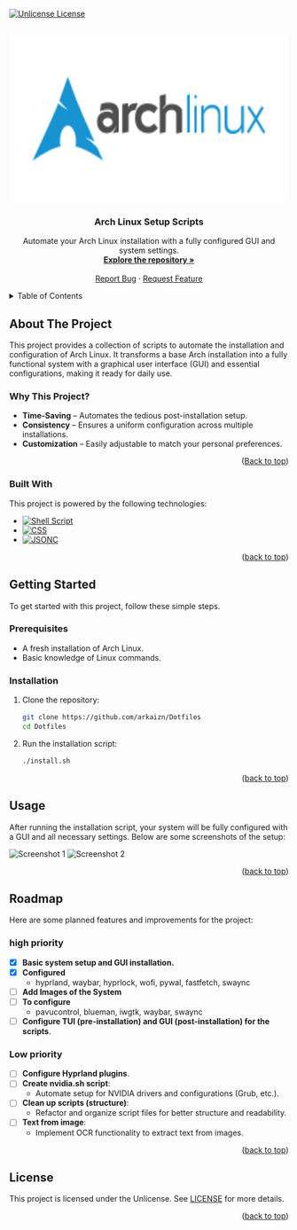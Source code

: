 <!-- Improved compatibility of back to top link: See: https://github.com/othneildrew/Best-README-Template/pull/73 -->
<a id="readme-top"></a>

<!-- PROJECT SHIELDS -->
[![Unlicense License][license-shield]][license-url]

<!-- PROJECT LOGO -->
<br />
<div align="center">
  <a href="https://github.com/arkaizn/Dotfiles">
    <img src="images\archlinux-logo.svg" alt="Logo" width="600" height="300">
  </a>

  <h3 align="center">Arch Linux Setup Scripts</h3>

  <p align="center">
    Automate your Arch Linux installation with a fully configured GUI and system settings.
    <br />
    <a href="https://github.com/arkaizn/Dotfiles"><strong>Explore the repository »</strong></a>
    <br />
    <br />
    <a href="https://github.com/arkaizn/Dotfiles/issues/new?labels=bug&template=bug-report---.md">Report Bug</a>
    ·
    <a href="https://github.com/arkaizn/Dotfiles/issues/new?labels=enhancement&template=feature-request---.md">Request Feature</a>
  </p>
</div>

<!-- TABLE OF CONTENTS -->
<details>
  <summary>Table of Contents</summary>
  <ol>
    <li>
      <a href="#about-the-project">About The Project</a>
      <ul>
        <li><a href="#why-this-project">Why This Project</a></li>
        <li><a href="#built-with">Built With</a></li>
      </ul>
    </li>
    <li><a href="#getting-started">Getting Started</a>
     <ul>
        <li><a href="#high-priority">High Priority</a></li>
        <li><a href="#low-priority">Low Priority</a></li>
     </ul>
    </li>
    <li><a href="#usage">Usage</a></li>
    <li><a href="#roadmap">Roadmap</a></li>
    <li><a href="#license">License</a></li>
  </ol>
</details>

<!-- ABOUT THE PROJECT -->
## About The Project  

This project provides a collection of scripts to automate the installation and configuration of Arch Linux. It transforms a base Arch installation into a fully functional system with a graphical user interface (GUI) and essential configurations, making it ready for daily use.  

### Why This Project?  
- **Time-Saving** – Automates the tedious post-installation setup.  
- **Consistency** – Ensures a uniform configuration across multiple installations.  
- **Customization** – Easily adjustable to match your personal preferences.  

<p align="right">(<a href="#readme-top">Back to top</a>)</p>  

### Built With  

This project is powered by the following technologies:  

* [![Shell Script][ShellScript]][ShellScript-url]  
* [![CSS][CSS3]][CSS3-url]  
* [![JSONC][JSONC]][JSONC-url]  

<p align="right">(<a href="#readme-top">back to top</a>)</p>

<!-- GETTING STARTED -->
## Getting Started

To get started with this project, follow these simple steps.

### Prerequisites

- A fresh installation of Arch Linux.
- Basic knowledge of Linux commands.

### Installation

1. Clone the repository:
   ```sh
   git clone https://github.com/arkaizn/Dotfiles
   cd Dotfiles
   ```

2. Run the installation script:
   ```sh
   ./install.sh
   ```

<p align="right">(<a href="#readme-top">back to top</a>)</p>

<!-- USAGE -->
## Usage

After running the installation script, your system will be fully configured with a GUI and all necessary settings. Below are some screenshots of the setup:

<!-- Add your screenshots here -->
![Screenshot 1](images/screenshot1.png)
![Screenshot 2](images/screenshot2.png)

<p align="right">(<a href="#readme-top">back to top</a>)</p>

<!-- ROADMAP -->
## Roadmap

Here are some planned features and improvements for the project:

### high priority
- [x] **Basic system setup and GUI installation.**
- [x] **Configured**
  - hyprland, waybar, hyprlock, wofi, pywal, fastfetch, swaync
- [ ] **Add Images of the System**
- [ ] **To configure**
  -  pavucontrol, blueman, iwgtk, waybar, swaync
- [ ] **Configure TUI (pre-installation) and GUI (post-installation) for the scripts**.

### Low priority
- [ ] **Configure Hyprland plugins**.
- [ ] **Create nvidia.sh script**:
  - Automate setup for NVIDIA drivers and configurations (Grub, etc.).
- [ ] **Clean up scripts (structure)**:
  - Refactor and organize script files for better structure and readability.
- [ ] **Text from image**:
  - Implement OCR functionality to extract text from images.


<p align="right">(<a href="#readme-top">back to top</a>)</p>

<!-- LICENSE -->
## License

This project is licensed under the Unlicense. See [LICENSE](https://github.com/arkaizn/Dotfiles/blob/master/LICENSE) for more details.

<p align="right">(<a href="#readme-top">back to top</a>)</p>

<!-- MARKDOWN LINKS & IMAGES -->
[license-shield]: https://img.shields.io/badge/license-Unlicense-blue.svg?style=for-the-badge
[license-url]: https://github.com/arkaizn/Dotfiles/blob/master/LICENSE

[ShellScript]: https://img.shields.io/badge/Shell_Script-%23121011.svg?style=for-the-badge&logo=gnu-bash&logoColor=white  
[ShellScript-url]: https://www.gnu.org/software/bash/  

[CSS3]: https://img.shields.io/badge/CSS3-%231572B6.svg?style=for-the-badge&logo=css3&logoColor=white  
[CSS3-url]: https://developer.mozilla.org/en-US/docs/Web/CSS  

[JSONC]: https://img.shields.io/badge/JSONC-%23000000.svg?style=for-the-badge&logo=json&logoColor=white  
[JSONC-url]: https://code.visualstudio.com/docs/languages/json  
